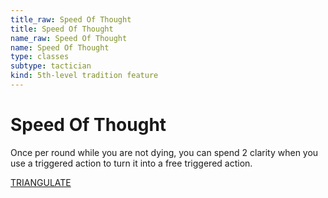 ```yaml
---
title_raw: Speed Of Thought
title: Speed Of Thought
name_raw: Speed Of Thought
name: Speed Of Thought
type: classes
subtype: tactician
kind: 5th-level tradition feature
---
```


# Speed Of Thought

Once per round while you are not dying, you can spend 2 clarity when you use a triggered action to turn it into a free triggered action.

[TRIANGULATE](./Triangulate.md)
